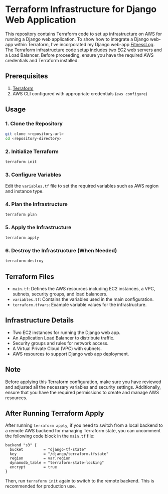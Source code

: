 # Terraform Infrastructure for Django Web Application

This repository contains Terraform code to set up infrastructure on AWS 
for running a Django web application. 
To show how to integrate a Django web-app within Terraform, I've incorporated my Django web-app [FitnessLog](https://github.com/ZakriaG/FitnessLog.git).
The Terraform infrastructure code setup includes two EC2 web servers and a Load Balancer.
Before proceeding, ensure you have the required AWS credentials and Terraform installed.

## Prerequisites
1. [Terraform](https://www.terraform.io/downloads.html)
2. AWS CLI configured with appropriate credentials (`aws configure`)

## Usage

### 1. Clone the Repository
```bash
git clone <repository-url>
cd <repository-directory>
```

### 2. Initialize Terraform
```bash
terraform init
```

### 3. Configure Variables
Edit the `variables.tf` file to set the required variables such as AWS region and instance type.

### 4. Plan the Infrastructure
```bash
terraform plan
```

### 5. Apply the Infrastructure
```bash
terraform apply
```

### 6. Destroy the Infrastructure (When Needed)
```bash
terraform destroy
```

## Terraform Files

- `main.tf`: Defines the AWS resources including EC2 instances, a VPC, subnets, security groups, and load balancers.
- `variables.tf`: Contains the variables used in the main configuration.
- `terraform.tfvars`: Example variable values for the infrastructure.

## Infrastructure Details

- Two EC2 instances for running the Django web app.
- An Application Load Balancer to distribute traffic.
- Security groups and rules for network access.
- A Virtual Private Cloud (VPC) with subnets.
- AWS resources to support Django web app deployment.

## Note

Before applying this Terraform configuration, make sure you have reviewed and adjusted all the necessary variables and security settings. Additionally, ensure that you have the required permissions to create and manage AWS resources.

## After Running Terraform Apply

After running `terraform apply`, if you need to switch from a local backend to a remote AWS backend for managing Terraform state, you can uncomment the following code block in the `main.tf` file:

```hcl
backend "s3" {
  bucket         = "django-tf-state"
  key            = "/django/terraform.tfstate"
  region         = var.region
  dynamodb_table = "terraform-state-locking"
  encrypt        = true
}
```

Then, run `terraform init` again to switch to the remote backend. This is recommended for production use.
